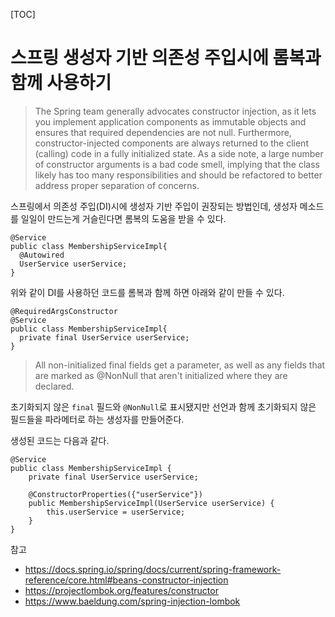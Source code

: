[TOC]

# 스프링 생성자 기반 의존성 주입시에 롬복과 함께 사용하기

>The Spring team generally advocates constructor injection, as it lets you implement application components as immutable objects and ensures that required dependencies are not null. Furthermore, constructor-injected components are always returned to the client (calling) code in a fully initialized state. As a side note, a large number of constructor arguments is a bad code smell, implying that the class likely has too many responsibilities and should be refactored to better address proper separation of concerns.


스프링에서 의존성 주입(DI)시에 생성자 기반 주입이 권장되는 방법인데, 생성자 메소드를 일일이 만드는게 거슬린다면 롬복의 도움을 받을 수 있다.

```
@Service
public class MembershipServiceImpl{
  @Autowired	    
  UserService userService;
}
```

위와 같이 DI를 사용하던 코드를 롬복과 함께 하면 아래와 같이 만들 수 있다.


```
@RequiredArgsConstructor
@Service
public class MembershipServiceImpl{
  private final UserService userService;
}
```

> All non-initialized final fields get a parameter, as well as any fields that are marked as @NonNull that aren't initialized where they are declared.

초기화되지 않은 `final` 필드와 `@NonNull`로 표시됐지만 선언과 함께 초기화되지 않은 필드들을 파라메터로 하는 생성자를 만들어준다.

생성된 코드는 다음과 같다.
```
@Service
public class MembershipServiceImpl {
    private final UserService userService;

    @ConstructorProperties({"userService"})
    public MembershipServiceImpl(UserService userService) {
        this.userService = userService;
    }
}
```

참고
- https://docs.spring.io/spring/docs/current/spring-framework-reference/core.html#beans-constructor-injection
- https://projectlombok.org/features/constructor
- https://www.baeldung.com/spring-injection-lombok
